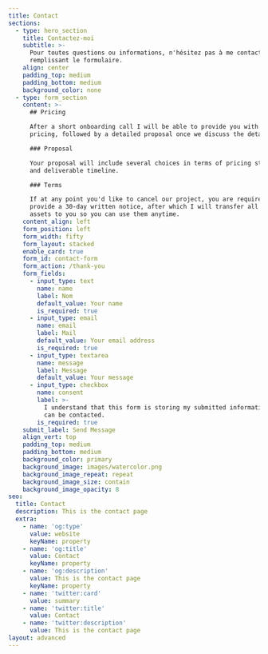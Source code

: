 ```yaml
---
title: Contact
sections:
  - type: hero_section
    title: Contactez-moi
    subtitle: >-
      Pour toutes questions ou informations, n'hésitez pas à me contacter en
      remplissant le formulaire.
    align: center
    padding_top: medium
    padding_bottom: medium
    background_color: none
  - type: form_section
    content: >-
      ## Pricing

      After a short onboarding call I will be able to provide you with ballpark
      pricing, followed by a detailed proposal once we discuss the details. 

      ### Proposal

      Your proposal will include several choices in terms of pricing structure
      and deliverable timeline.

      ### Terms

      If at any point you'd like to cancel our project, you are required to
      provide a 30-day written notice, after which I will transfer all of your
      assets to you so you can use them anytime.
    content_align: left
    form_position: left
    form_width: fifty
    form_layout: stacked
    enable_card: true
    form_id: contact-form
    form_action: /thank-you
    form_fields:
      - input_type: text
        name: name
        label: Nom
        default_value: Your name
        is_required: true
      - input_type: email
        name: email
        label: Mail
        default_value: Your email address
        is_required: true
      - input_type: textarea
        name: message
        label: Message
        default_value: Your message
      - input_type: checkbox
        name: consent
        label: >-
          I understand that this form is storing my submitted information so I
          can be contacted.
        is_required: true
    submit_label: Send Message
    align_vert: top
    padding_top: medium
    padding_bottom: medium
    background_color: primary
    background_image: images/watercolor.png
    background_image_repeat: repeat
    background_image_size: contain
    background_image_opacity: 8
seo:
  title: Contact
  description: This is the contact page
  extra:
    - name: 'og:type'
      value: website
      keyName: property
    - name: 'og:title'
      value: Contact
      keyName: property
    - name: 'og:description'
      value: This is the contact page
      keyName: property
    - name: 'twitter:card'
      value: summary
    - name: 'twitter:title'
      value: Contact
    - name: 'twitter:description'
      value: This is the contact page
layout: advanced
---
```

